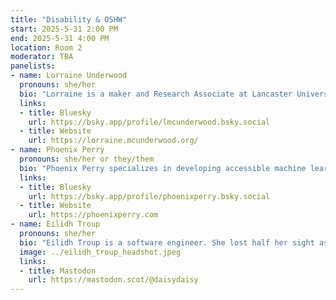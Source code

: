 ```yaml
---
title: "Disability & OSHW"
start: 2025-5-31 2:00 PM
end: 2025-5-31 4:00 PM
location: Room 2
moderator: TBA
panelists:
- name: Lorraine Underwood
  pronouns: she/her
  bio: "Lorraine is a maker and Research Associate at Lancaster University. Her interests are on computer science education and physical computing. Kobi is a PhD student at Lancaster University, his research is around creating tools for novices to move easily from prototyping to production."
  links:
  - title: Bluesky
    url: https://bsky.app/profile/lmcunderwood.bsky.social
  - title: Website
    url: https://lorraine.mcunderwood.org/
- name: Phoenix Perry
  pronouns: she/her or they/them
  bio: "Phoenix Perry specializes in developing accessible machine learning tools, values-driven creative coding organizations, and games that explore our collective interconnectedness. As a Reader in Games and Creative Technologies at the University of the Arts London, she combines embodied gaming, inclusive design, and advanced machine learning in interactive systems. Her installations and game works have been showcased at various museums and festivals, including the Wellcome Collection, Somerset House, A Maze, IndieCade, and GDC. Perry holds a PhD in Computing from Goldsmiths, where her research focused on disability-led game design."
  links:
  - title: Bluesky
    url: https://bsky.app/profile/phoenixperry.bsky.social
  - title: Website
    url: https://phoenixperry.com
- name: Eilidh Troup
  pronouns: she/her
  bio: "Eilidh Troup is a software engineer. She lost half her sight as a result of stroke, her interest in neuroplasticity led her to investigate rehab possibilities to retrain her brain to see again."
  image: ../eilidh_troup_headshot.jpeg 
  links:
  - title: Mastodon
    url: https://mastodon.scot/@daisydaisy
---
```

